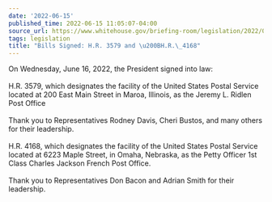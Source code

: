 ```yaml
---
date: '2022-06-15'
published_time: 2022-06-15 11:05:07-04:00
source_url: https://www.whitehouse.gov/briefing-room/legislation/2022/06/15/bills-signed-h-r-3579-and-h-r-4168/
tags: legislation
title: "Bills Signed: H.R. 3579 and \u200BH.R.\_4168"
---
```

 
On Wednesday, June 16, 2022, the President signed into law:  
   
H.R. 3579, which designates the facility of the United States Postal
Service located at 200 East Main Street in Maroa, Illinois, as the
Jeremy L. Ridlen Post Office  
   
Thank you to Representatives Rodney Davis, Cheri Bustos, and many others
for their leadership.  
   
H.R. 4168, which designates the facility of the United States Postal
Service located at 6223 Maple Street, in Omaha, Nebraska, as the Petty
Officer 1st Class Charles Jackson French Post Office.  
   
Thank you to Representatives Don Bacon and Adrian Smith for their
leadership.
